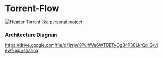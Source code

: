 # Torrent-Flow
<!--
[![Header](https://www.creative-tim.com/blog/content/images/size/w1140/2021/08/rebranding-post--1-.jpg "Header")](https://www.creative-tim.com/)

![Screenshot 2025-03-16 130854](https://github.com/user-attachments/assets/6ab2bf73-9a77-43df-879a-a8e2d8aaf160)
-->

[![Header](https://github.com/user-attachments/assets/6ab2bf73-9a77-43df-879a-a8e2d8aaf160 "Header")](https://www.creative-tim.com/)
Torrent like personal project

### Architecture Diagram
https://drive.google.com/file/d/1nrjwKPvIhWe6WTDBTyOg34P38LkrQd_G/view?usp=sharing


